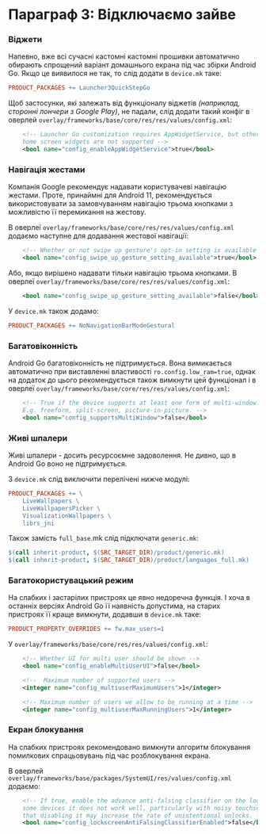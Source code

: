 # Параграф 3: Відключаємо зайве

### Віджети
Напевно, вже всі сучасні кастомні кастомні прошивки автоматично обирають спрощений варіант домашнього екрана під час збірки Android Go. Якщо це виявилося не так, то слід додати в `device.mk` таке:

```makefile
PRODUCT_PACKAGES += Launcher3QuickStepGo
```

Щоб застосунки, які залежать від функціоналу віджетів *(наприклад, сторонні лончери з Google Play)*, не падали, слід додати такий конфіг в оверлей `overlay/frameworks/base/core/res/res/values/config.xml`:
```xml
    <!-- Launcher Go customization requires AppWidgetService, but otherwise
    home screen widgets are not supported -->
    <bool name="config_enableAppWidgetService">true</bool>
```

### Навігація жестами

Компанія Google рекомендує надавати користувачеві навігацію жестами.
Проте, принаймні для Android 11, рекомендується використовувати за замовчуванням навігацію трьома кнопками з можливістю її перемикання на жестову.

В оверлеї `overlay/frameworks/base/core/res/res/values/config.xml` додаємо наступне для додавання жестової навігації:

```xml
    <!-- Whether or not swipe up gesture's opt-in setting is available on this device -->
    <bool name="config_swipe_up_gesture_setting_available">true</bool>
```

Або, якщо вирішено надавати тільки навігацію трьома кнопками. В оверлеї `overlay/frameworks/base/core/res/res/values/config.xml`:

```xml
    <bool name="config_swipe_up_gesture_setting_available">false</bool>
```

У `device.mk` також додамо:

```makefile
PRODUCT_PACKAGES += NoNavigationBarModeGestural
```

### Багатовіконність

Android Go багатовіконність не підтримується. Вона вимикається автоматично при виставленні властивості `ro.config.low_ram=true`, однак на додаток до цього рекомендується також вимкнути цей функціонал і в оверлеї `overlay/frameworks/base/core/res/res/values/config.xml`:

```xml
    <!-- True if the device supports at least one form of multi-window.
    E.g. freeform, split-screen, picture-in-picture. -->
    <bool name="config_supportsMultiWindow">false</bool>
```

### Живі шпалери

Живі шпалери - досить ресурсоємне задоволення. Не дивно, що в
Android Go воно не підтримується.

З `device.mk` слід виключити перелічені нижче модулі:
```makefile
PRODUCT_PACKAGES += \
    LiveWallpapers \
    LiveWallpapersPicker \
    VisualizationWallpapers \
    librs_jni
```

Також замість `full_base`.mk слід підключати `generic.mk`:

```makefile
$(call inherit-product, $(SRC_TARGET_DIR)/product/generic.mk)
$(call inherit-product, $(SRC_TARGET_DIR)/product/languages_full.mk)
```

### Багатокористувацький режим

На слабких і застарілих пристроях це явно недоречна функція. І хоча в останніх версіях Android Go її наявність допустима, на старих пристроях її краще вимкнути, додавши в `device.mk` таке:

```makefile
PRODUCT_PROPERTY_OVERRIDES += fw.max_users=1
```

У `overlay/frameworks/base/core/res/res/values/config.xml`:
```xml
    <!-- Whether UI for multi user should be shown -->
    <bool name="config_enableMultiUserUI">false</bool>

    <!--  Maximum number of supported users -->
    <integer name="config_multiuserMaximumUsers">1</integer>

    <!-- Maximum number of users we allow to be running at a time -->
    <integer name="config_multiuserMaxRunningUsers">1</integer>
```

### Екран блокування

На слабких пристроях рекомендовано вимкнути алгоритм блокування помилкових
спрацьовувань під час розблокування екрана.

В оверлей `overlay/frameworks/base/packages/SystemUI/res/values/config.xml` додаємо:
```xml
    <!-- If true, enable the advance anti-falsing classifier on the lockscreen. On
    some devices it does not work well, particularly with noisy touchscreens. Note
    that disabling it may increase the rate of unintentional unlocks. -->
    <bool name="config_lockscreenAntiFalsingClassifierEnabled">false</bool>
```